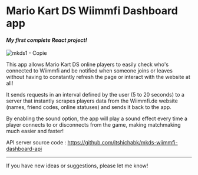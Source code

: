# Mario Kart DS Wiimmfi Dashboard app

#### _My first complete React project!_

![mkds1 - Copie](https://github.com/itshichabk/mkds-wiimmfi-dashboard/assets/95623539/daeed116-d56a-4e2e-ae1b-79b735bfeb1a)

This app allows Mario Kart DS online players to easily check who's connected to Wiimmfi and be notified when someone joins or leaves without having to constantly refresh the page or interact with the website at all!

It sends requests in an interval defined by the user (5 to 20 seconds) to a server that instantly scrapes players data from the Wiimmfi.de website (names, friend codes, online statuses) and sends it back to the app.

By enabling the sound option, the app will play a sound effect every time a player connects to or disconnects from the game, making matchmaking much easier and faster!

API server source code : https://github.com/itshichabk/mkds-wiimmfi-dashboard-api

---

If you have new ideas or suggestions, please let me know!
